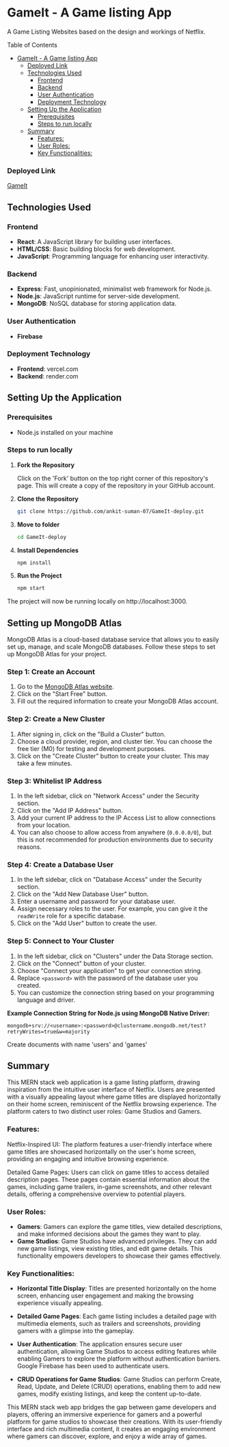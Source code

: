 # GameIt - A Game listing App

A Game Listing Websites based on the design and workings of Netflix.

Table of Contents
- [GameIt - A Game listing App](#gameit---a-game-listing-app)
    - [Deployed Link](#deployed-link)
  - [Technologies Used](#technologies-used)
    - [Frontend](#frontend)
    - [Backend](#backend)
    - [User Authentication](#user-authentication)
    - [Deployment Technology](#deployment-technology)
  - [Setting Up the Application](#setting-up-the-application)
    - [Prerequisites](#prerequisites)
    - [Steps to run locally](#steps-to-run-locally)
  - [Summary](#summary)
    - [Features:](#features)
    - [User Roles:](#user-roles)
    - [Key Functionalities:](#key-functionalities)

### Deployed Link

[GameIt](https://game-netflix.netlify.app/)

## Technologies Used

### Frontend
- **React**: A JavaScript library for building user interfaces.
- **HTML/CSS**: Basic building blocks for web development.
- **JavaScript**: Programming language for enhancing user interactivity.

### Backend
- **Express**: Fast, unopinionated, minimalist web framework for Node.js.
- **Node.js**: JavaScript runtime for server-side development.
- **MongoDB**: NoSQL database for storing application data.

### User Authentication
- **Firebase**

### Deployment Technology
- **Frontend**: vercel.com
- **Backend**: render.com


## Setting Up the Application

### Prerequisites
- Node.js installed on your machine

### Steps to run locally

1. **Fork the Repository**

   Click on the 'Fork' button on the top right corner of this repository's page. This will create a copy of the repository in your GitHub account.

2. **Clone the Repository**

   ```bash
   git clone https://github.com/ankit-suman-07/GameIt-deploy.git

3. **Move to folder**

   ```bash
   cd GameIt-deploy

4. **Install Dependencies**

   ```bash
   npm install

5. **Run the Project**

   ```bash
   npm start

The project will now be running locally on http://localhost:3000.

## Setting up MongoDB Atlas

MongoDB Atlas is a cloud-based database service that allows you to easily set up, manage, and scale MongoDB databases. Follow these steps to set up MongoDB Atlas for your project.

### Step 1: Create an Account

1. Go to the [MongoDB Atlas website](https://www.mongodb.com/cloud/atlas).
2. Click on the "Start Free" button.
3. Fill out the required information to create your MongoDB Atlas account.

### Step 2: Create a New Cluster

1. After signing in, click on the "Build a Cluster" button.
2. Choose a cloud provider, region, and cluster tier. You can choose the free tier (M0) for testing and development purposes.
3. Click on the "Create Cluster" button to create your cluster. This may take a few minutes.

### Step 3: Whitelist IP Address

1. In the left sidebar, click on "Network Access" under the Security section.
2. Click on the "Add IP Address" button.
3. Add your current IP address to the IP Access List to allow connections from your location.
4. You can also choose to allow access from anywhere (`0.0.0.0/0`), but this is not recommended for production environments due to security reasons.

### Step 4: Create a Database User

1. In the left sidebar, click on "Database Access" under the Security section.
2. Click on the "Add New Database User" button.
3. Enter a username and password for your database user.
4. Assign necessary roles to the user. For example, you can give it the `readWrite` role for a specific database.
5. Click on the "Add User" button to create the user.

### Step 5: Connect to Your Cluster

1. In the left sidebar, click on "Clusters" under the Data Storage section.
2. Click on the "Connect" button of your cluster.
3. Choose "Connect your application" to get your connection string.
4. Replace `<password>` with the password of the database user you created.
5. You can customize the connection string based on your programming language and driver.

**Example Connection String for Node.js using MongoDB Native Driver:**

```mongodb
mongodb+srv://<username>:<password>@clustername.mongodb.net/test?retryWrites=true&w=majority

```
Create documents with name 'users' and 'games'


## Summary

This MERN stack web application is a game listing platform, drawing inspiration from the intuitive user interface of Netflix. Users are presented with a visually appealing layout where game titles are displayed horizontally on their home screen, reminiscent of the Netflix browsing experience. The platform caters to two distinct user roles: Game Studios and Gamers.

### Features:

Netflix-Inspired UI: The platform features a user-friendly interface where game titles are showcased horizontally on the user's home screen, providing an engaging and intuitive browsing experience.

Detailed Game Pages: Users can click on game titles to access detailed description pages. These pages contain essential information about the games, including game trailers, in-game screenshots, and other relevant details, offering a comprehensive overview to potential players.

### User Roles:

- **Gamers**: Gamers can explore the game titles, view detailed descriptions, and make informed decisions about the games they want to play.
- **Game Studios**: Game Studios have advanced privileges. They can add new game listings, view existing titles, and edit game details. This functionality empowers developers to showcase their games effectively.

### Key Functionalities:

- **Horizontal Title Display**: Titles are presented horizontally on the home screen, enhancing user engagement and making the browsing experience visually appealing.

- **Detailed Game Pages**: Each game listing includes a detailed page with multimedia elements, such as trailers and screenshots, providing gamers with a glimpse into the gameplay.

- **User Authentication**: The application ensures secure user authentication, allowing Game Studios to access editing features while enabling Gamers to explore the platform without authentication barriers. Google Firebase has been used to authenticate users.

- **CRUD Operations for Game Studios**: Game Studios can perform Create, Read, Update, and Delete (CRUD) operations, enabling them to add new games, modify existing listings, and keep the content up-to-date.

This MERN stack web app bridges the gap between game developers and players, offering an immersive experience for gamers and a powerful platform for game studios to showcase their creations. With its user-friendly interface and rich multimedia content, it creates an engaging environment where gamers can discover, explore, and enjoy a wide array of games.